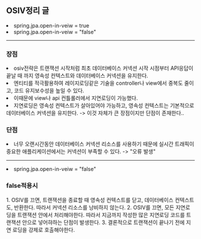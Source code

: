 <H2>OSIV정리 글 </h2>
<li>spring.jpa.open-in-veiw = true</li>
<li>spring.jpa.open-in-veiw = "false"</li>
<hr>

<h3>장점</h3>
<li>osiv전략은 트랜잭션 시작처럼 최초 데이터베이스 커넥션 시작 시점부터 API응답이 끝날 때 까지 영속성 
컨텍스트와 데이터베이스 커넥션을 유지한다.</li>
<li>엔티티를 적극활용하여 레이지로딩같은 기술을 controller나 view에서 중복도 줄이고, 코드 유지보수성을 높일 수 있다. </li>
<li>이때문에 view나 api 컨틀롤러에서 지연로딩이 가능했다. </li>
<li>지연로딩은 영속성 컨텍스트가 살아있어야 가능하고, 영속성 컨텍스트는 기본적으로 데이터베이스 커넥션을 유지한다. -> 이것 자체가 큰 장점이지만 단점이 존재한다.. </li>
<h3>단점</h3>
<li>너무 오랜시간동안 데이터베이스 커넥션 리소스를 사용하기 때문에 실시간 트래픽이 중요한 애플리케이션에서는 커넥션이 부족할 수 있다. -> "오류 발생" </li>
<hr>
<li>spring.jpa.open-in-veiw = "false"</li>
<h3>false적용시</h3>
1. OSIV를 끄면, 트랜잭션을 종료할 때 영속성 컨텍스트를 닫고, 데이터베이스 컨텍스트도,
반환한다. 따라서 커넥션 리소스를 낭비하지 않는다. 
2. OSIV를 끄면, 모든 지연로딩을 트랜잭션 안에서 처리해야한다.
따라서 지금까지 작성한 많은 지연로딩 코드를 트랜잭션 안으로 넣어햐하는 단점이 발생한다. 
3. 결론적으로 트랜잭션이 끝나기 전에 지연 로딩을 강제로 호출해야한다. 
